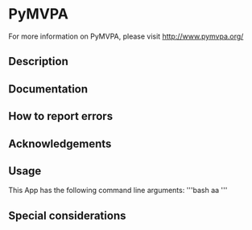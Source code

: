 # PyMVPA
For more information on PyMVPA, please visit http://www.pymvpa.org/
## Description
## Documentation
## How to report errors
## Acknowledgements
## Usage
This App has the following command line arguments:
'''bash
aa
'''
## Special considerations
